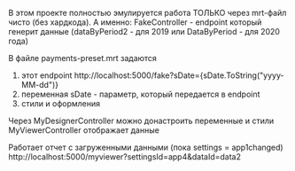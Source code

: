 ﻿В этом проекте полностью эмулируется работа ТОЛЬКО через mrt-файл чисто (без хардкода). 
А именно:
FakeController - endpoint который генерит данные (dataByPeriod2 - для 2019 или DataByPeriod - для 2020 года)

В файле payments-preset.mrt задаются 
 1. этот endpoint <PathData>http://localhost:5000/fake?sDate={sDate.ToString("yyyy-MM-dd")}</PathData>
 2. переменная sDate - параметр, который передается в endpoint
 3. стили и оформления

Через MyDesignerController можно донастроить переменные и стили
MyViewerController отображает данные 


Работает отчет с загруженными данными (пока settings = app1changed)
http://localhost:5000/myviewer?settingsId=app4&dataId=data2